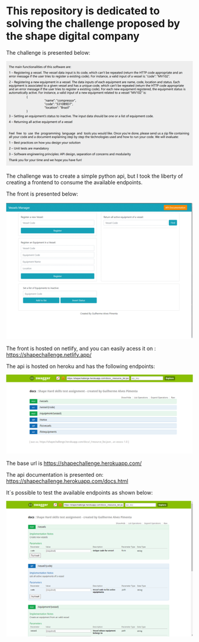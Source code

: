 # This repository is dedicated to solving the challenge proposed by the shape digital company

The challenge is presented below:

<img src = "utils/hard-skills-assignment-shape.PNG">


The challenge was to create a simple python api, but I took the liberty of creating a frontend to consume the available endpoints.

The front is presented below:

<img src = "utils/gif-frontend2.gif">

The front is hosted on netlify, and you can easily acess it on : https://shapechallenge.netlify.app/


The api is hosted on heroku and has the following endpoints:

<img src ="utils/available_endpoints.PNG">

The base url is https://shapechallenge.herokuapp.com/ 


The api documentation is presented on: https://shapechallenge.herokuapp.com/docs.html

It`s possible to test the available endpoints as shown below:

<img src="utils/api_documentation.PNG">



